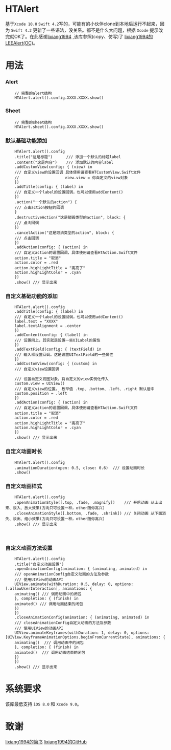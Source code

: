 HTAlert
===========
基于`Xcode 10.0`   `Swift 4.2`写的，可能有的小伙伴clone到本地后运行不起来，因为 `Swift 4.2` 更新了一些语法，没关系。都不是什么大问题，根据  `Xcode` 提示改完就OK了。在此感谢[lixiang1994](https://github.com/lixiang1994) ,该库参照(copy、仿写)了 [lixiang1994的LEEAlert(OC)](https://github.com/lixiang1994/LEEAlert)。

用法
===========

### Alert
``` 
    // 完整的alert结构
    HTAlert.alert().config.XXXX.XXXX.show()
```

### Sheet
```
    // 完整的sheet结构
    HTAlert.sheet().config.XXXX.XXXX.show()
```

### 默认基础功能添加
```
    HTAlert.alert().config
    .title("这是标题")      /// 添加一个默认的标题label
    .content("这是内容")    /// 添加默认的内容label
    .addCustomView(config: { (view) in
    /// 自定义view的设置回调 具体使用请查看HTCustomView.Swift文件
    //                    view.view = 你自定义的view对象
    })
    .addTitle(config: { (label) in
    /// 自定义一个label的设置回调，也可以使用addContent()
    })
    .action("一个默认的action") {
    /// 点击action按钮的回调
    }
    .destructiveAction("这是销毁类型的action", block: {
    /// 点击回调
    })
    .cancelAction("这是取消类型的action", block: {
    /// 点击回调
    })
    .addAction(config: { (action) in
    /// 自定义action的设置回调，具体使用请查看HTAction.Swift文件
    action.title = "取消"
    action.color = .red
    action.highLightTitle = "高亮了"
    action.highLightColor = .cyan
    })
    .show() /// 显示出来
```

### 自定义基础功能的添加
```
    HTAlert.alert().config
    .addTitle(config: { (label) in
    /// 自定义一个label的设置回调，也可以使用addContent()
    label.text = "XXXX"
    label.textAlignment = .center
    })
    .addContent(config: { (label) in
    /// 设置同上，其实就是设置一些UILabel的属性
    })
    .addTextField(config: { (textField) in
    /// 输入框设置回调。这是设置UITextField的一些属性
    })
    .addCustomView(config: { (custom) in
    /// 自定义view设置回调

    /// 设置自定义视图对象，将自定义的view实例化传入
    custom.view = UIView()
    /// 自定义view的位置。 枚举值 .top、.bottom、.left、.right 默认居中
    custom.position = .left
    })
    .addAction(config: { (action) in
    /// 自定义action的设置回调，具体使用请查看HTAction.Swift文件
    action.title = "取消"
    action.color = .red
    action.highLightTitle = "高亮了"
    action.highLightColor = .cyan
    })
    .show() /// 显示出来
```
### 自定义动画时长

```
    HTAlert.alert().config
    .animationDuration(open: 0.5, close: 0.6)  /// 设置动画时长
    .show()
```

### 自定义动画样式

```
    HTAlert.alert().config
    .openAnimationStyle([.top, .fade, .magnify])    /// 开启动画 从上出来、淡入、放大效果(方向只可设置一种，other随你高兴)
    .closeAnimationStyle([.bottom, .fade, .shrink]) /// 关闭动画 从下面消失、淡出、缩小效果(方向只可设置一种，other随你高兴)
    .show() /// 显示出来
```
         
### 自定义动画方法设置
```
    HTAlert.alert().config
    .title("自定义动画设置")
    .openAnimationConfig(animation: { (animating, animated) in
    /// openAnimationConfig自定义动画的方法及参数
    /// 使用UIView的动画API
    UIView.animate(withDuration: 0.5, delay: 0, options: [.allowUserInteraction], animations: {
    animating() /// 调用动画中的闭包
    }, completion: { (finish) in
    animated() /// 调用动画结束的闭包
    })
    })
    .closeAnimationConfig(animation: { (animating, animated) in
    /// closeAnimationConfig自定义动画的方法及参数
    /// 使用UIView的动画API
    UIView.animateKeyframes(withDuration: 1, delay: 0, options: [UIView.KeyframeAnimationOptions.beginFromCurrentState], animations: {
    animating()  /// 调用动画中的闭包
    }, completion: { (finish) in
    animated()  /// 调用动画结束的闭包
    })
    })
    .show() /// 显示出来
```

系统要求
==============
该库最低支持 `iOS 8.0` 和 `Xcode 9.0`。

 致谢
 ==============
[lixiang1994的简书](http://www.jianshu.com/users/a6da0db100c8)
[lixiang1994的GitHub](https://github.com/lixiang1994)
